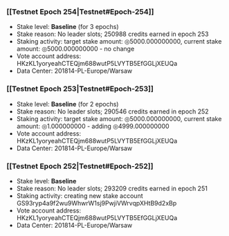 ### [[Testnet Epoch 254|Testnet#Epoch-254]]
* Stake level: **Baseline** (for 3 epochs)
* Stake reason: No leader slots; 250988 credits earned in epoch 253
* Staking activity: target stake amount: ◎5000.000000000, current stake amount: ◎5000.000000000 - no change
* Vote account address: HKzKL1yoryeahCTEQjm688wutP5LVYTB5EfGGLjXEUQa
* Data Center: 201814-PL-Europe/Warsaw
### [[Testnet Epoch 253|Testnet#Epoch-253]]
* Stake level: **Baseline** (for 2 epochs)
* Stake reason: No leader slots; 290546 credits earned in epoch 252
* Staking activity: target stake amount: ◎5000.000000000, current stake amount: ◎1.000000000 - adding ◎4999.000000000
* Vote account address: HKzKL1yoryeahCTEQjm688wutP5LVYTB5EfGGLjXEUQa
* Data Center: 201814-PL-Europe/Warsaw
### [[Testnet Epoch 252|Testnet#Epoch-252]]
* Stake level: **Baseline**
* Stake reason: No leader slots; 293209 credits earned in epoch 251
* Staking activity: creating new stake account GS93ryp4a9f2wu9WhwrW1sj9PwjiVWrvqpXHtB9d2xBp
* Vote account address: HKzKL1yoryeahCTEQjm688wutP5LVYTB5EfGGLjXEUQa
* Data Center: 201814-PL-Europe/Warsaw